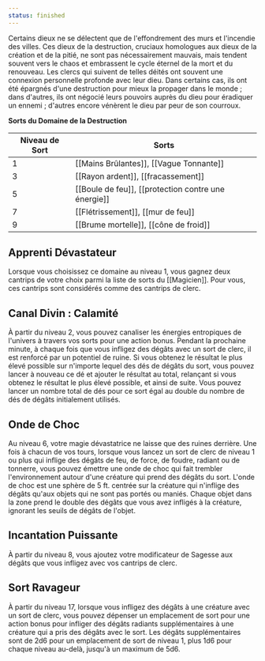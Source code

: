 ```yaml
---
status: finished
---
```

Certains dieux ne se délectent que de l'effondrement des murs et l'incendie des villes. Ces dieux de la destruction, cruciaux homologues aux dieux de la création et de la pitié, ne sont pas nécessairement mauvais, mais tendent souvent vers le chaos et embrassent le cycle éternel de la mort et du renouveau. Les clercs qui suivent de telles déités ont souvent une connexion personnelle profonde avec leur dieu. Dans certains cas, ils ont été épargnés d'une destruction pour mieux la propager dans le monde ; dans d'autres, ils ont négocié leurs pouvoirs auprès du dieu pour éradiquer un ennemi ; d'autres encore vénèrent le dieu par peur de son courroux.

**Sorts du Domaine de la Destruction**

| Niveau de Sort | Sorts                                               |
| -------------- | --------------------------------------------------- |
| 1              | [[Mains Brûlantes]], [[Vague Tonnante]]             |
| 3              | [[Rayon ardent]], [[fracassement]]                  |
| 5              | [[Boule de feu]], [[protection contre une énergie]] |
| 7              | [[Flétrissement]], [[mur de feu]]                   |
| 9              | [[Brume mortelle]], [[cône de froid]]               |
## Apprenti Dévastateur

Lorsque vous choisissez ce domaine au niveau 1, vous gagnez deux cantrips de votre choix parmi la liste de sorts du [[Magicien]]. Pour vous, ces cantrips sont considérés comme des cantrips de clerc.

## Canal Divin : Calamité

À partir du niveau 2, vous pouvez canaliser les énergies entropiques de l'univers à travers vos sorts pour une action bonus. Pendant la prochaine minute, à chaque fois que vous infligez des dégâts avec un sort de clerc, il est renforcé par un potentiel de ruine. Si vous obtenez le résultat le plus élevé possible sur n'importe lequel des dés de dégâts du sort, vous pouvez lancer à nouveau ce dé et ajouter le résultat au total, relançant si vous obtenez le résultat le plus élevé possible, et ainsi de suite. Vous pouvez lancer un nombre total de dés pour ce sort égal au double du nombre de dés de dégâts initialement utilisés.

## Onde de Choc

Au niveau 6, votre magie dévastatrice ne laisse que des ruines derrière. Une fois à chacun de vos tours, lorsque vous lancez un sort de clerc de niveau 1 ou plus qui inflige des dégâts de feu, de force, de foudre, radiant ou de tonnerre, vous pouvez émettre une onde de choc qui fait trembler l'environnement autour d'une créature qui prend des dégâts du sort. L'onde de choc est une sphère de 5 ft. centrée sur la créature qui n'inflige des dégâts qu'aux objets qui ne sont pas portés ou maniés. Chaque objet dans la zone prend le double des dégâts que vous avez infligés à la créature, ignorant les seuils de dégâts de l'objet.

## Incantation Puissante

À partir du niveau 8, vous ajoutez votre modificateur de Sagesse aux dégâts que vous infligez avec vos cantrips de clerc.

## Sort Ravageur

À partir du niveau 17, lorsque vous infligez des dégâts à une créature avec un sort de clerc, vous pouvez dépenser un emplacement de sort pour une action bonus pour infliger des dégâts radiants supplémentaires à une créature qui a pris des dégâts avec le sort. Les dégâts supplémentaires sont de 2d6 pour un emplacement de sort de niveau 1, plus 1d6 pour chaque niveau au-delà, jusqu'à un maximum de 5d6.